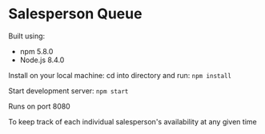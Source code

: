 # Salesperson Queue

Built using:
* npm 5.8.0
* Node.js 8.4.0

Install on your local machine: cd into directory and run: `npm install`

Start development server: `npm start`

Runs on port 8080

To keep track of each individual salesperson's availability at any given time
